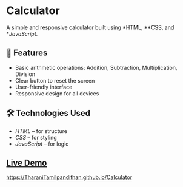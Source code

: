 # Calculator

A simple and responsive calculator built using *HTML, **CSS, and **JavaScript*.

## 📌 Features
- Basic arithmetic operations: Addition, Subtraction, Multiplication, Division
- Clear button to reset the screen
- User-friendly interface
- Responsive design for all devices

## 🛠 Technologies Used
- *HTML* – for structure
- *CSS* – for styling
- *JavaScript* – for logic

## [Live Demo](https://github.com/TharaniTamilpandithan/Calculator/commit/5384c20c78b80b4cb1b282b254ba647065675a59#diff-b335630551682c19a781afebcf4d07bf978fb1f8ac04c6bf87428ed5106870f5L17)
https://TharaniTamilpandithan.github.io/Calculator

